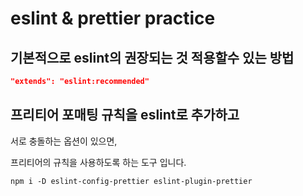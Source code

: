 # **eslint & prettier practice**




## 기본적으로 eslint의 권장되는 것 적용할수 있는 방법

```json
"extends": "eslint:recommended"
```


## 프리티어 포매팅 규칙을 eslint로 추가하고

서로 충돌하는 옵션이 있으면,

프리티어의 규칙을 사용하도록 하는 도구 입니다.

```
npm i -D eslint-config-prettier eslint-plugin-prettier
```

